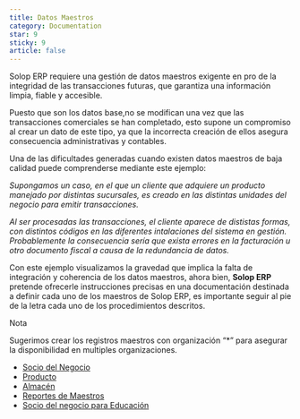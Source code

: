 ```yaml
---
title: Datos Maestros
category: Documentation
star: 9
sticky: 9
article: false
---
```


Solop ERP requiere una gestión de datos maestros exigente en pro de la integridad de las transacciones futuras, que garantiza una información limpia, fiable y accesible.

Puesto que son los datos base,no se modifican una vez que las transacciones comerciales se han completado, esto supone un compromiso al crear un dato de este tipo, ya que la incorrecta creación de ellos asegura consecuencia administrativas y contables.

Una de las dificultades generadas cuando existen datos maestros de baja calidad puede comprenderse mediante este ejemplo:

_Supongamos un caso, en el que un cliente que adquiere un producto manejado por distintas sucursales, es creado en las distintas unidades del negocio para emitir transacciones._

_Al ser procesadas las transacciones, el cliente aparece de dististas formas, con distintos códigos en las diferentes intalaciones del sistema en gestión. Probablemente la consecuencia sería que exista errores en la facturación u otro documento fiscal a causa de la redundancia de datos._

Con este ejemplo visualizamos la gravedad que implica la falta de integración y coherencia de los datos maestros, ahora bien, **Solop ERP** pretende ofrecerle instrucciones precisas en una documentación destinada a definir cada uno de los maestros de Solop ERP, es importante seguir al pie de la letra cada uno de los procedimientos descritos.

Nota

Sugerimos crear los registros maestros con organización “\*” para asegurar la disponibilidad en multiples organizaciones.

- [Socio del Negocio](business-partner)
- [Producto](product)
- [Almacén](store)
- [Reportes de Maestros](teacher-report)
- [Socio del negocio para Educación](business-partner-education)